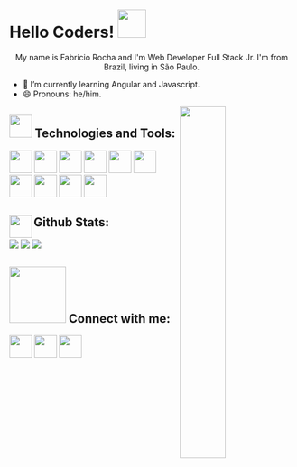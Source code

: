 # Hello Coders! <img  src="https://raw.githubusercontent.com/MartinHeinz/MartinHeinz/master/wave.gif" width = "50">

<div size='20px'>
<p align='center' >My name is Fabrício Rocha and I'm Web Developer Full Stack Jr. I'm from Brazil, living in São Paulo.<p>

- 🌱 I’m currently learning Angular and Javascript.
- 😄 Pronouns: he/him.
</div>
<img src="https://stories.freepiklabs.com/storage/33985/code-typing-bro-4592.png" width="40%" align="right" style='padding: 0px'>

  

 ## <img  width = "40px" src="https://media2.giphy.com/media/M3nwJpDEUxkCzVftCi/giphy.gif?cid=ecf05e47vf31qzdnfa1xv00y8amf2qu4fra8wf1agwei9pz3&rid=giphy.gif&ct=s"> Technologies and Tools:
<div>
<img src="https://raw.githubusercontent.com/rahulbanerjee26/githubProfileReadmeGenerator/dede753e9b1dd7e1f5e8f9a9f094b67ecf7781ec/icons/java.svg" width="40px">
<img src="https://raw.githubusercontent.com/rahulbanerjee26/githubProfileReadmeGenerator/dede753e9b1dd7e1f5e8f9a9f094b67ecf7781ec/icons/javascript.svg" width="40px">
<img src="https://raw.githubusercontent.com/rahulbanerjee26/githubProfileReadmeGenerator/dede753e9b1dd7e1f5e8f9a9f094b67ecf7781ec/icons/spring.svg" width="40px">
<img src="https://raw.githubusercontent.com/rahulbanerjee26/githubProfileReadmeGenerator/dede753e9b1dd7e1f5e8f9a9f094b67ecf7781ec/icons/bootstrap.svg" width="40px">
<img src="https://raw.githubusercontent.com/rahulbanerjee26/githubProfileReadmeGenerator/dede753e9b1dd7e1f5e8f9a9f094b67ecf7781ec/icons/html.svg" width="40px">
<img src="https://raw.githubusercontent.com/rahulbanerjee26/githubProfileReadmeGenerator/dede753e9b1dd7e1f5e8f9a9f094b67ecf7781ec/icons/css.svg" width="40px">
<img src="https://raw.githubusercontent.com/rahulbanerjee26/githubProfileReadmeGenerator/dede753e9b1dd7e1f5e8f9a9f094b67ecf7781ec/icons/heroku.svg" width="40px">
<img src="https://raw.githubusercontent.com/rahulbanerjee26/githubProfileReadmeGenerator/dede753e9b1dd7e1f5e8f9a9f094b67ecf7781ec/icons/angularjs.svg" width="40px">
<img src="https://raw.githubusercontent.com/rahulbanerjee26/githubProfileReadmeGenerator/dede753e9b1dd7e1f5e8f9a9f094b67ecf7781ec/icons/mysql.svg" width="40px">
<img src="https://raw.githubusercontent.com/rahulbanerjee26/githubProfileReadmeGenerator/dede753e9b1dd7e1f5e8f9a9f094b67ecf7781ec/icons/git.svg" width="40px">
</div>

## <img  align='left' width = "40px" src="https://media1.giphy.com/media/VdoIFLsMIlwzfKD520/giphy.gif?cid=ecf05e47ncd24l6x3ak9kezdc0iz241ny0jdoh5hbby7r1o2&rid=giphy.gif&ct=s"> Github Stats:
<div>
<img  src = "https://github-readme-stats.vercel.app/api?username=fabricior0cha&show_icons=true&include_all_commits=true&count_private=true&theme=apprentice&hide_border=true&bg_color=0D1117">
<img src = "https://github-readme-stats.vercel.app/api/top-langs?username=fabricior0cha&show_icons=true&include_all_commits=true&count_private=true&theme=apprentice&hide_border=true&bg_color=0D1117&layout=compact">
<img src = "https://github-readme-streak-stats.herokuapp.com/?user=fabricior0cha&theme=black-ice&hide_border=true&stroke=0000&background=0D1117&ring=e05397&fire=e05397&currStreakLabel=e05397">  
</div>

## <img width = "100px" src="https://raw.githubusercontent.com/ShahriarShafin/ShahriarShafin/main/Assets/handshake.gif"> Connect with me:
<div>
<a href="https://www.linkedin.com/in/fabricio-rocha-097392210/"><img src="https://img.icons8.com/color/344/linkedin.png" width="40px"></a>
<a href="https://www.instagram.com/fabricio_r0cha"><img src="https://img.icons8.com/fluency/344/instagram-new.png" width="40px"></a>
<a href="https://www.instagram.com/fabricio_r0cha"><img src="https://img.icons8.com/color/344/gmail--v1.png" width="40px"></a>
</div>
